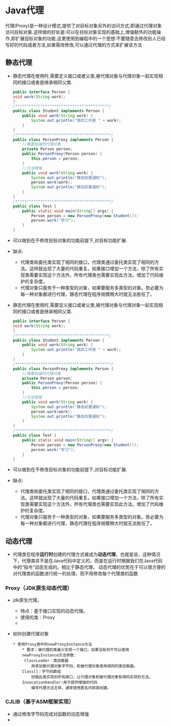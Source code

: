 # Java代理

 代理(Proxy)是一种设计模式,提供了对目标对象另外的访问方式;即通过代理对象访问目标对象.这样做的好处是:可以在目标对象实现的基础上,增强额外的功能操作,即扩展目标对象的功能.这里使用到编程中的一个思想:不要随意去修改别人已经写好的代码或者方法,如果需改修改,可以通过代理的方式来扩展该方法 

## 静态代理

* 静态代理在使用时,需要定义接口或者父类,被代理对象与代理对象一起实现相同的接口或者是继承相同父类. 
  
  ```java
  public interface Person {
  void work(String work);
  }
  /*****************************************/
  public class Student implements Person {
      public void work(String work) {
          System.out.println("我的工作是 " + work);
      }
  }
  /******************************************/
  public class PersonProxy implements Person {
      //需要加强的代理对象
      private Person person;
      public PersonProxy(Person person) {
          this.person = person;
      }
      //方法增强
      public void work(String work) {
          System.out.println("静态前置通知");
          person.work(work);
          System.out.println("静态后置通知");
      }
  }
  /******************************************/
  public class Test {
      public static void main(String[] args) {
          Person person = new PersonProxy(new Student());
          person.work("学习");
      }
  }
  ```

* 可以做到在不修改目标对象的功能前提下,对目标功能扩展.

* 缺点:
  
  - 代理类和委托类实现了相同的接口，代理类通过委托类实现了相同的方法。这样就出现了大量的代码重复。如果接口增加一个方法，除了所有实现类需要实现这个方法外，所有代理类也需要实现此方法。增加了代码维护的复杂度。
  - 代理对象只服务于一种类型的对象，如果要服务多类型的对象。势必要为每一种对象都进行代理，静态代理在程序规模稍大时就无法胜任了。

* 静态代理在使用时,需要定义接口或者父类,被代理对象与代理对象一起实现相同的接口或者是继承相同父类. 
  
  ```java
  public interface Person {
  void work(String work);
  }
  /*****************************************/
  public class Student implements Person {
      public void work(String work) {
          System.out.println("我的工作是 " + work);
      }
  }
  /******************************************/
  public class PersonProxy implements Person {
      //需要加强的代理对象
      private Person person;
      public PersonProxy(Person person) {
          this.person = person;
      }
      //方法增强
      public void work(String work) {
          System.out.println("静态前置通知");
          person.work(work);
          System.out.println("静态后置通知");
      }
  }
  /******************************************/
  public class Test {
      public static void main(String[] args) {
          Person person = new PersonProxy(new Student());
          person.work("学习");
      }
  }
  ```

* 可以做到在不修改目标对象的功能前提下,对目标功能扩展.

* 缺点:
  
  - 代理类和委托类实现了相同的接口，代理类通过委托类实现了相同的方法。这样就出现了大量的代码重复。如果接口增加一个方法，除了所有实现类需要实现这个方法外，所有代理类也需要实现此方法。增加了代码维护的复杂度。
  - 代理对象只服务于一种类型的对象，如果要服务多类型的对象。势必要为每一种对象都进行代理，静态代理在程序规模稍大时就无法胜任了。

## 动态代理

* 代理类在程序**运行时**创建的代理方式被成为**动态代理**，也就是说，这种情况下，代理类并不是在Java代码中定义的，而是在运行时根据我们在Java代码中的“指令”动态生成的。相比于静态代理， 动态代理的优势在于可以很方便的对代理类的函数进行统一的处理，而不用修改每个代理类的函数 

### Proxy（JDK原生动态代理）

* jdk原生代理。
  
  * 特点：基于接口实现的动态代理。
  * 使用的类：Proxy
  * 

* 如何创建代理对象
  
      * 使用Proxy类中的newProxyInstance方法
          * 要求：被代理的类最少实现一个接口，如果没有则不可以使用
          newProxyInstance方法参数：
           ClassLoader：类加载器
              用来加载代理对象字节码，和被代理对象使用相同的类加载器。
          Class[]：字节码数组
              加载此类实现的所有接口，让代理对象和被代理对象有相同实现的方法。
          InvocationHandler:用于提供增强的代码
              编写代理方法主体，通常使用匿名内部类创建。

### CJLIB（基于ASM框架实现）

* 通过修改字节码完成对函数的动态增强
* 
